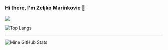### Hi there, I'm Zeljko Marinkovic 👋

![](https://komarev.com/ghpvc/?username=zeljkomarinkovic&color=E06488&label=Profile+views)

![Top Langs](https://github-readme-stats.vercel.app/api/top-langs/?username=zeljkomarinkovic&layout=compact)

<!-- ---

[![Top Langs](https://github-readme-stats.vercel.app/api/top-langs/?username=zeljkomarinkovic&theme=dracula&hide_border=true&show_icons=true)](https://github.com/anuraghazra/github-readme-stats)
-->

<!--
**zeljkomarinkovic/zeljkomarinkovic** is a ✨ _special_ ✨ repository because its `README.md` (this file) appears on your GitHub profile.

Here are some ideas to get you started:

- 🔭 I’m currently working on ...
- 🌱 I’m currently learning ...
- 👯 I’m looking to collaborate on ...
- 🤔 I’m looking for help with ...
- 💬 Ask me about ...
- 📫 How to reach me: ...
- 😄 Pronouns: ...
- ⚡ Fun fact: ...
-->
 



---

<img align="left" alt="Mine GitHub Stats" src="https://github-readme-stats.vercel.app/api?username=zeljkomarinkovic&theme=dracula&show_icons=true&hide_border=true" />

